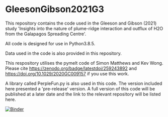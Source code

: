 # GleesonGibson2021G3
This repository contains the code used in the Gleeson and Gibson (2021) study 'Insights into the nature of plume-ridge interaction and outflux of H2O from the Galapagos Spreading Centre'.

All code is designed for use in Python3.8.5.

Data used in the code is also provided in this repository.

This respository utilises the pymelt code of Simon Matthews and Kev Wong. Please cite https://zenodo.org/badge/latestdoi/259243892 and https://doi.org/10.1029/2020GC009157 if you use this work.

A library called PerpleFun.py is also used in this code. The version included here presented a 'pre-release' version. A full version of this code will be published at a later date and the link to the relevant repository will be listed here.

[![Binder](https://mybinder.org/badge_logo.svg)](https://mybinder.org/v2/gh/gleesonm1/GleesonGibson2021G3/HEAD)
